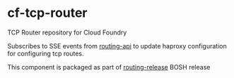 # cf-tcp-router
TCP Router repository for Cloud Foundry

Subscribes to SSE events from [routing-api](https://github.com/cloudfoundry-incubator/routing-api) to update haproxy configuration for configuring tcp routes.

This component is packaged as part of [routing-release](https://github.com/cloudfoundry-incubator/routing-release) BOSH release
